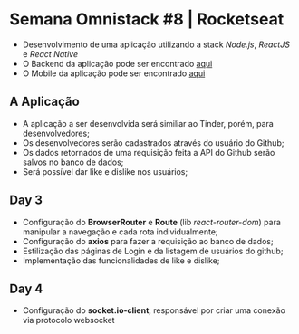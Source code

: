 # Semana Omnistack #8 | Rocketseat
 - Desenvolvimento de uma aplicação utilizando a stack *Node.js*, *ReactJS* e *React Native*
 - O Backend da aplicação pode ser encontrado <a href="https://github.com/AugustoMarcelo/tindev">aqui</a>
 - O Mobile da aplicação pode ser encontrado <a href="https://github.com/AugustoMarcelo/tindev-mobile">aqui</a>

## A Aplicação
 - A aplicação a ser desenvolvida será similiar ao Tinder, porém, para desenvolvedores;
 - Os desenvolvedores serão cadastrados através do usuário do Github;
 - Os dados retornados de uma requisição feita a API do Github serão salvos no banco de dados;
 - Será possível dar like e dislike nos usuários;

## Day 3
  - Configuração do **BrowserRouter** e **Route** (lib *react-router-dom*) para manipular a navegação e cada rota individualmente;
  - Configuração do **axios** para fazer a requisição ao banco de dados;
  - Estilização das páginas de Login e da listagem de usuários do github;
  - Implementação das funcionalidades de like e dislike;

## Day 4
  - Configuração do **socket.io-client**, responsável por criar uma conexão via protocolo websocket